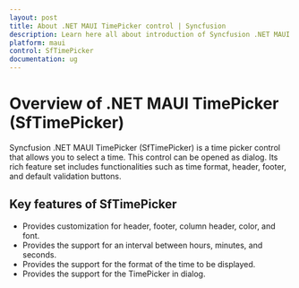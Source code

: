 ```yaml
---
layout: post
title: About .NET MAUI TimePicker control | Syncfusion
description: Learn here all about introduction of Syncfusion .NET MAUI TimePicker (SfTimePicker) control, its elements and more.
platform: maui
control: SfTimePicker
documentation: ug
---
```


# Overview of .NET MAUI TimePicker (SfTimePicker)

Syncfusion .NET MAUI TimePicker (SfTimePicker) is a time picker control that allows you to select a time. This control can be opened as dialog. Its rich feature set includes functionalities such as time format, header, footer, and default validation buttons.

## Key features of SfTimePicker

* Provides customization for header, footer, column header, color, and font.
* Provides the support for an interval between hours, minutes, and seconds.
* Provides the support for the format of the time to be displayed.
* Provides the support for the TimePicker in dialog.